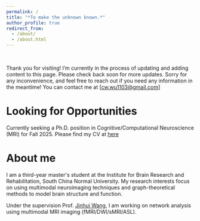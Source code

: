 ```yaml
---
permalink: /
title: "*To make the unknown known.*"
author_profile: true
redirect_from: 
  - /about/
  - /about.html
---
```


<br>

Thank you for visiting! I’m currently in the process of updating and adding content to this page. Please check back soon for more updates. Sorry for any inconvenience, and feel free to reach out if you need any information in the meantime! You can contact me at [cw.wu1103@gmail.com]

Looking for Opportunities
======
Currently seeking a Ph.D. position in Cognitive/Computational Neuroscience (MRI) for Fall 2025. 
Please find my CV at [here](https://changwen-wu.github.io/files/CV.pdf)

About me
======
I am a third-year master's student at the Institute for Brain Research and Rehabilitation, South China Normal University. My research interests focus on using multimodal neuroimaging techniques and graph-theoretical methods to model brain structure and function.

Under the supervision Prof. [Jinhui Wang](https://scholar.google.com/citations?user=4_djMV0AAAAJ&hl=en&oi=ao), I am working on network analysis using multimodal MRI imaging (fMRI/DWI/sMRI/ASL).


